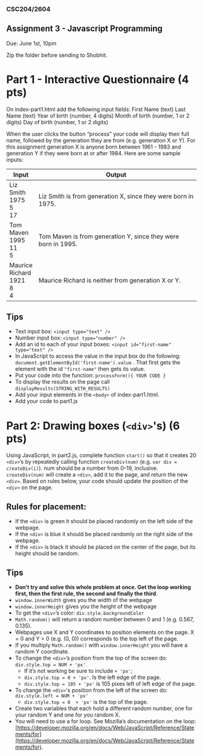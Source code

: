 
### CSC204/2604
## Assignment 3 - Javascript Programming

Due: June 1st, 10pm

Zip the folder before sending to Shobhit.

# Part 1 - Interactive Questionnaire (4 pts)

On index-part1.html add the following input fields:
First Name (text)
Last Name (text)
Year of birth (number, 4 digits)
Month of birth (number, 1 or 2 digits)
Day of birth (number, 1 or 2 digits)

When the user clicks the button “process” your code will display their full name, followed by the generation they are from (e.g. generation X or Y). For this assignment generation X is anyone born between 1961 - 1983 and generation Y  if they were born at or after 1984. Here are some sample inputs:

| Input  | Output  |
|---|---|
| Liz<br>Smith<br>1975<br>5<br>17 | Liz Smith is from generation X, since they were born in 1975. |
| Tom<br>Maven<br>1995<br>11<br>5 | Tom Maven is from generation Y, since they were born in 1995. |
| Maurice<br>Richard<br>1921<br>8<br>4 | Maurice Richard is neither from generation X or Y. |


## Tips

* Text input box: `<input type="text" />`
* Number input box: `<input type="number" />`
* Add an id to each of your input boxes: `<input id="first-name" type="text" />`
* In JavaScript to access the value in the input box do the following: `document.getElementById('first-name').value` . That first gets the element with the id `"first-name"` then gets its value.
* Put your code into the function: `processForm(){ YOUR CODE }`
* To display the results on the page call `displayResults(STRING_WITH_RESULTS)`
* Add your input elements in the `<body>` of index-part1.html.
* Add your code to part1.js


# Part 2: Drawing boxes (`<div>`'s) (6 pts)


Using JavaScript, in part2.js, complete function `start()` so that it creates 20 `<div>`’s by repeatedly calling function `createDiv(num)` (e.g. `var div = createDiv(i)`). num should be a number from 0–19, inclusive. `createDiv(num)` will create a `<div>`, add it to the page, and return the new `<div>`. Based on rules below, your code should update the position of the `<div>` on the page.

## Rules for placement:
* If the `<div>` is green it should be placed randomly on the left side of the webpage. 
* If the `<div>` is blue it should be placed randomly on the right side of the webpage.
* If the `<div>` is black it should be placed on the center of the page, but its height should be random.

## Tips
* **Don’t try and solve this whole problem at once. Get the loop working first, then the first rule, the second and finally the third**.
* `window.innerWidth` gives you the width of the webpage 
* `window.innerHeight` gives you the height of the webpage
* To get the `<div>`’s color: `div.style.backgroundColor`
* `Math.random()` will return a random number between 0 and 1 (e.g. 0.567, 0.135).
* Webpages use X and Y coordinates to position elements on the page. X = 0 and Y = 0 (e.g. (0, 0)) corresponds to the top left of the page.
* If you multiply `Math.random()` with `window.innerHeight` you will have a random Y coordinate.
* To change the `<div>`’s position from the top of the screen do: `div.style.top = NUM + 'px'`.
  * If it’s not working be sure to include `+ 'px'`;
  * `div.style.top = 0 + 'px'`. Is the left edge of the page.
  * `div.style.top = 105 + 'px'` is 105 pixes left of left edge of the page.
* To change the `<div>`'s position from the left of the screen do: `div.style.left = NUM + 'px'`
  * `div.style.top = 0  + 'px'` is the top of the page.
* Create two variables that each hold a different random number, one for your random Y and one for you random X.
* You will need to use a for loop. See Mozilla’s documentation on the loop: [https://developer.mozilla.org/en/docs/Web/JavaScript/Reference/Statements/for](https://developer.mozilla.org/en/docs/Web/JavaScript/Reference/Statements/for).

